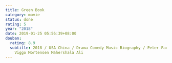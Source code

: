 ```yaml
---
title: Green Book
category: movie
status: done
rating: 5
year: "2018"
date: 2019-01-25 05:56:39+08:00
douban:
  rating: 8.9
  subtitle: 2018 / USA China / Drama Comedy Music Biography / Peter Farrelly /
    Viggo Mortensen Mahershala Ali
---
```



